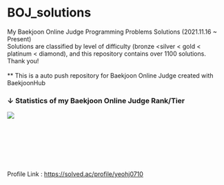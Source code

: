 # BOJ_solutions
My Baekjoon Online Judge Programming Problems Solutions (2021.11.16 ~ Present)<br/>
Solutions are classified by level of difficulty (bronze <silver < gold < platinum < diamond), and this repository contains over 1100 solutions.<br/>
Thank you!<br/>
<br/>
** This is a auto push repository for Baekjoon Online Judge created with BaekjoonHub
<br/>
### ↓ Statistics of my Baekjoon Online Judge Rank/Tier<br/>
<img align='left' src="http://mazassumnida.wtf/api/v2/generate_badge?boj=yeohj0710"><br/>
<br/>
<br/>
<br/>
<br/>
<br/>
<br/>
<br/>
Profile Link : https://solved.ac/profile/yeohj0710 <br/>
<br/>
<br/>
<br/>
